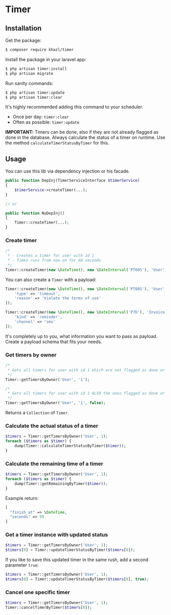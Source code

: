 # Timer

## Installation

Get the package:
```bash
$ composer require khazl/timer
```

Install the package in your laravel app:
```bash
$ php artisan timer:install
$ php artisan migrate
```

Run sanity commands:
```bash
$ php artisan timer:update
$ php artisan timer:clear
```
It's highly recommended adding this command to your scheduler.  
- Once per day: `timer:clear`
- Often as possible: `timer:update`  

**IMPORTANT:** Timers can be done, also if they are not already flagged as done in the database.
Always calculate the status of a timer on runtime. Use the method `calculateTimerStatusByTimer` for this.

## Usage

You can use this lib via dependency injection or his facade.

```php
public function DepInj(TimerServiceInterface $timerService)
{
    $timerService->createTimer(...);
}

// or

public function NoDepInj()
{
    Timer::createTimer(...);
}
```

### Create timer

```php
/*
 * - Creates a timer for user with id 1
 * - Times runs from now on for 60 seconds
 */
Timer::createTimer(new \DateTime(), new \DateInterval('PT60S'), 'User', '1');
```

You can also create a `Timer` with a payload:
```php
Timer::createTimer(new \DateTime(), new \DateInterval('PT60S'), 'User', '1', [
    'type' => 'timeout',
    'reason' => 'Violate the terms of use'
]);

Timer::createTimer(new \DateTime(), new \DateInterval('P7D'), 'Invoice', '125', [
    'kind' => 'reminder',
    'channel' => 'sms'
]);
```
It's completely up to you, what information you want to pass as payload.  
Create a payload schema that fits your needs.

### Get timers by owner

```php
/*
 * Gets all timers for user with id 1 which are not flagged as done or canceled
 */
Timer::getTimersByOwner('User', '1');

/*
 * Gets all timers for user with id 1 ALSO the ones flagged as done or canceled
 */
Timer::getTimersByOwner('User', '1', false);
```

Returns a `Collection` of `Timer`.

### Calculate the actual status of a timer

```php
$timers = Timer::getTimersByOwner('User', 1);
foreach ($timers as $timer) {
    dump(Timer::calculateTimerStatusByTimer($timer));
}
```

### Calculate the remaining time of a timer

```php
$timers = Timer::getTimersByOwner('User', 1);
foreach ($timers as $timer) {
    dump(Timer::getRemainingByTimer($timer));
}
```

Example return: 
```php
[
  "finish_at" => \DateTime,
  "seconds" => 59
]
```

### Get a timer instance with updated status

```php
$timers = Timer::getTimersByOwner('User', 1);
$timers[0] = Timer::updateTimerStatusByTimer($timers[0]);
```

If you like to save this updated timer in the same rush, add a second parameter `true`:
```php
$timers = Timer::getTimersByOwner('User', 1);
$timers[0] = Timer::updateTimerStatusByTimer($timers[0], true);
```

### Cancel one specific timer

```php
$timers = Timer::getTimersByOwner('User', 1);
Timer::cancelTimerByTimer($timers[0]);
```
